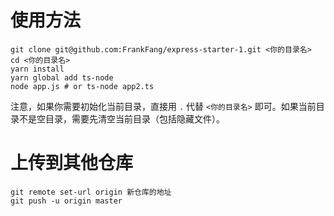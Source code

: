 # 使用方法

```
git clone git@github.com:FrankFang/express-starter-1.git <你的目录名>
cd <你的目录名>
yarn install
yarn global add ts-node
node app.js # or ts-node app2.ts
```

注意，如果你需要初始化当前目录，直接用 `.` 代替 `<你的目录名>` 即可。如果当前目录不是空目录，需要先清空当前目录（包括隐藏文件）。

# 上传到其他仓库

```
git remote set-url origin 新仓库的地址
git push -u origin master
```
